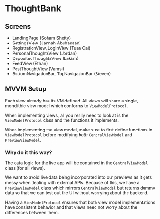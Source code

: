 # ThoughtBank

## Screens

- LandingPage (Soham Shetty)
- SettingsView (Jannah Abuhassan)
- RegistrationView, LoginView (Tuan Cai)
- PersonalThoughtsView (Jordan)
- DepositedThoughtsView (Lakish)
- FeedView (Ethan)
- PostThoughtView (Vamsi)
- BottomNavigationBar, TopNavigationBar (Steven)

## MVVM Setup

Each view already has its VM defined. All views will share a single, monolithic
view model which conforms to `ViewModelProtocol`.

When implementing views, all you really need to look at is the
`ViewModelProtocol` class and the functions it implements.

When implementing the view model, make sure to first define functions in
`ViewModelProtocol` before modifying _both_ `CentralViewModel` and
`PreviewViewModel`.

### Why do it this way?

The data logic for the live app will be contained in the `CentralViewModel`
class (for all views).

We want to avoid live data being incorporated into our previews as it gets 
messy when dealing with external APIs. Because of this, we have a
`PreviewViewModel` class which mirrors `CentralViewModel` but returns dummy
data so that we can test out the UI without worrying about the backend.

Having a `ViewModelProtocol` ensures that both view model implementations
have consistent behavior and that views need not worry about the differences
between them.
